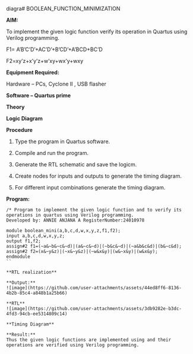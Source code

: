  diagra# BOOLEAN_FUNCTION_MINIMIZATION

**AIM:**

To implement the given logic function verify its operation in Quartus using Verilog programming.

F1= A’B’C’D’+AC’D’+B’CD’+A’BCD+BC’D 

F2=xy’z+x’y’z+w’xy+wx’y+wxy

**Equipment Required:**

Hardware – PCs, Cyclone II , USB flasher

**Software – Quartus prime**

**Theory**

**Logic Diagram**

**Procedure**

1.	Type the program in Quartus software.

2.	Compile and run the program.

3.	Generate the RTL schematic and save the logicm.

4.	Create nodes for inputs and outputs to generate the timing diagram.

5.	For different input combinations generate the timing diagram.

**Program:**
```
/* Program to implement the given logic function and to verify its operations in quartus using Verilog programming. 
Developed by: ANNIE ANJANA A RegisterNumber:24010978
```
```
module boolean_mini(a,b,c,d,w,x,y,z,f1,f2);
input a,b,c,d,w,x,y,z;
output f1,f2;
assign#2 f1=(~a&~b&~c&~d)|(a&~c&~d)|(~b&c&~d)|(~a&b&c&d)|(b&~c&d);
assign#2 f2=(x&~y&z)|(~x&~y&z)|(~w&x&y)|(w&~x&y)|(w&x&y);
endmodule
``

**RTL realization**

**Output:**
![image](https://github.com/user-attachments/assets/44ed8ff6-8136-4b2b-85c4-a848b1a25b66)

**RTL**
![image](https://github.com/user-attachments/assets/3db9282e-b3dc-4fd3-94cb-ee5314809c14)

**Timing Diagram**

**Result:**
Thus the given logic functions are implemented using and their operations are verified using Verilog programming.



